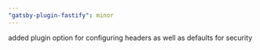 ```yaml
---
"gatsby-plugin-fastify": minor
---
```


added plugin option for configuring headers as well as defaults for security
